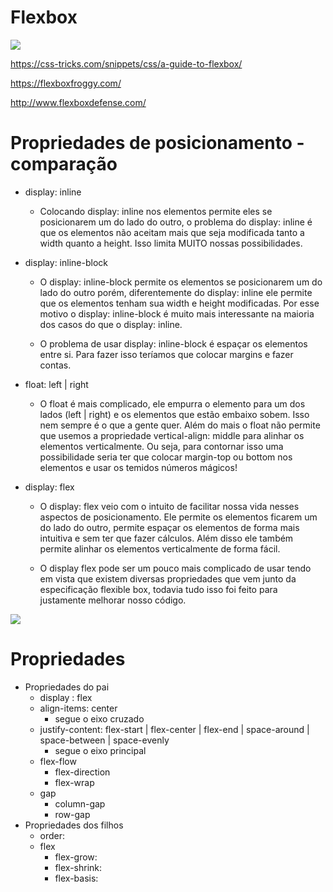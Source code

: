 # Flexbox

![](https://www.chiefofdesign.com.br/wp-content/uploads/2017/11/flexbox-css.png)

https://css-tricks.com/snippets/css/a-guide-to-flexbox/

https://flexboxfroggy.com/

http://www.flexboxdefense.com/

# Propriedades de posicionamento - comparação

* display: inline
    * Colocando display: inline nos elementos permite eles se posicionarem um do lado do outro, o problema do display: inline é que os elementos não aceitam mais que seja modificada tanto a width quanto a height. Isso limita MUITO nossas possibilidades.

* display: inline-block

    * O display: inline-block permite os elementos se posicionarem um do lado do outro porém, diferentemente do display: inline ele permite que os elementos tenham sua width e height modificadas. Por esse motivo o display: inline-block é muito mais interessante na maioria dos casos do que o display: inline.

    * O problema de usar display: inline-block é espaçar os elementos entre si. Para fazer isso teríamos que colocar margins e fazer contas.

* float: left | right

    * O float é mais complicado, ele empurra o elemento para um dos lados (left | right) e os elementos que estão embaixo sobem. Isso nem sempre é o que a gente quer. Além do mais o float não permite que usemos a propriedade vertical-align: middle para alinhar os elementos verticalmente. Ou seja, para contornar isso uma possibilidade seria ter que colocar margin-top ou bottom nos elementos e usar os temidos números mágicos!

* display: flex

    * O display: flex veio com o intuito de facilitar nossa vida nesses aspectos de posicionamento. Ele permite os elementos ficarem um do lado do outro, permite espaçar os elementos de forma mais intuitiva e sem ter que fazer cálculos. Além disso ele também permite alinhar os elementos verticalmente de forma fácil.

    * O display flex pode ser um pouco mais complicado de usar tendo em vista que existem diversas propriedades que vem junto da especificação flexible box, todavia tudo isso foi feito para justamente melhorar nosso código.

![](https://i.imgur.com/mThvRZq.png)

# Propriedades

* Propriedades do pai
    * display : flex
    * align-items: center
        * segue o eixo cruzado
    * justify-content: flex-start | flex-center | flex-end | space-around | space-between | space-evenly
        * segue o eixo principal
    * flex-flow
        * flex-direction 
        * flex-wrap
    * gap
        * column-gap
        * row-gap
* Propriedades dos filhos
    * order:
    * flex
        * flex-grow:
        * flex-shrink:
        * flex-basis:






